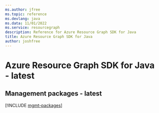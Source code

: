 ```yaml
---
ms.author: jfree
ms.topic: reference
ms.devlang: java
ms.data: 11/01/2022
ms.service: resourcegraph
description: Reference for Azure Resource Graph SDK for Java
title: Azure Resource Graph SDK for Java
author: joshfree
---
```

# Azure Resource Graph SDK for Java - latest

## Management packages - latest
[!INCLUDE [mgmt-packages](resource-graph-mgmt-index.md)]